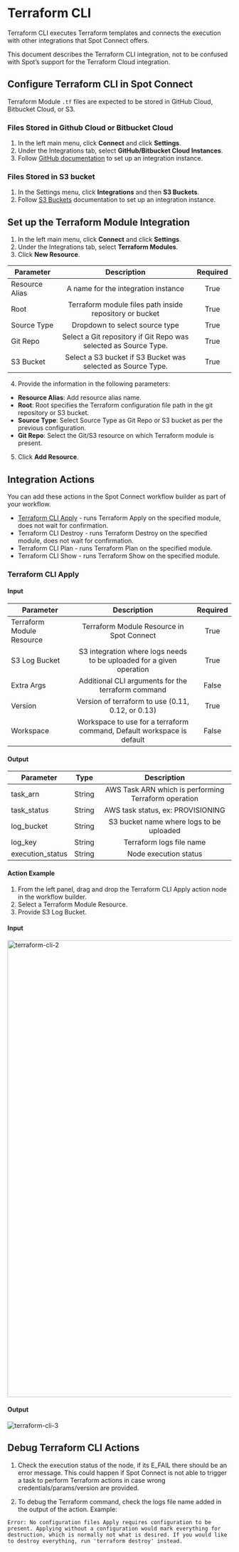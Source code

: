 # Terraform CLI

Terraform CLI executes Terraform templates and connects the execution with other integrations that Spot Connect offers. 

This document describes the Terraform CLI integration, not to be confused with Spot’s support for the Terraform Cloud integration. 

## Configure Terraform CLI in Spot Connect 

Terraform Module `.tf` files are expected to be stored in GitHub Cloud, Bitbucket Cloud, or S3. 

### Files Stored in Github Cloud or Bitbucket Cloud 

1. In the left main menu, click **Connect** and click **Settings**.
2. Under the Integrations tab, select **GitHub/Bitbucket Cloud Instances**. 
3. Follow [GitHub documentation](spot-connect/integrations/git) to set up an integration instance. 

### Files Stored in S3 bucket  

1. In the Settings menu, click **Integrations** and then **S3 Buckets**.  
2. Follow [S3 Buckets](spot-connect/integrations/s3) documentation to set up an integration instance. 

## Set up the Terraform Module Integration  

1. In the left main menu, click **Connect** and click **Settings**.
2. Under the Integrations tab, select **Terraform Modules**. 
3. Click **New Resource**.

|       Parameter      |                                Description                            |      Required  |
|----------------------|:---------------------------------------------------------------------:|:--------------:|
|      Resource Alias  |     A name for the integration instance                               |     True       |
|      Root            |     Terraform module files path inside repository or bucket           |     True       |
|      Source Type     |     Dropdown to select source type                                    |     True       |
|      Git Repo        |     Select a Git repository if Git Repo was selected as Source Type.  |     True       |
|      S3 Bucket       |     Select a S3 bucket if S3 Bucket was selected as Source Type.      |     True       |

4. Provide the information in the following parameters: 

* **Resource Alias**: Add resource alias name. 
* **Root**: Root specifies the Terraform configuration file path in the git repository or S3 bucket. 
* **Source Type**: Select Source Type as Git Repo or S3 bucket as per the previous configuration. 
* **Git Repo**: Select the Git/S3 resource on which Terraform module is present. 

5. Click **Add Resource**.

## Integration Actions 

You can add these actions in the Spot Connect workflow builder as part of your workflow. 

* [Terraform CLI Apply](spot-connect/integrations/terraform-cli?id=terraform-cli-apply) - runs Terraform Apply on the specified module, does not wait for confirmation. 
* Terraform CLI Destroy - runs Terraform Destroy on the specified module, does not wait for confirmation. 
* Terraform CLI Plan - runs Terraform Plan on the specified module. 
* Terraform CLI Show - runs Terraform Show on the specified module.

### Terraform CLI Apply

#### Input 

|       Parameter                 |                                    Description                               |      Required  |
|---------------------------------|:----------------------------------------------------------------------------:|:--------------:|
|      Terraform Module Resource  |     Terraform Module Resource in Spot Connect                                |     True       |
|      S3 Log Bucket              |     S3 integration where logs needs to be uploaded for a given operation     |     True       |
|      Extra Args                 |     Additional CLI arguments for the terraform command                       |     False      |
|      Version                    |     Version of terraform to use (0.11, 0.12, or 0.13)                        |     True       |
|      Workspace                  |     Workspace to use for a terraform command, Default workspace is default   |     False      |

#### Output

|       Parameter        |       Type  |                          Description                      |
|------------------------|:-----------:|:---------------------------------------------------------:|
|      task_arn          |     String  |     AWS Task ARN which is performing Terraform operation  |
|      task_status       |     String  |     AWS task status, ex: PROVISIONING                     |
|      log_bucket        |     String  |     S3 bucket name where logs to be uploaded              |
|      log_key           |     String  |     Terraform logs file name                              |
|      execution_status  |     String  |     Node execution status                              |

#### Action Example 

1. From the left panel, drag and drop the Terraform CLI Apply action node in the workflow builder. 
2. Select a Terraform Module Resource. 
3. Provide S3 Log Bucket. 

#### Input 

<img width="1025" alt="terraform-cli-2" src="https://github.com/spotinst/help/assets/106514736/50d936cc-36a8-434c-a132-e9d547f8ada4">

#### Output 

![terraform-cli-3](https://github.com/spotinst/help/assets/106514736/16ed39c9-4001-483e-a5ef-648589a351be)

## Debug Terraform CLI Actions 

1. Check the execution status of the node, if its E_FAIL there should be an error message. This could happen if Spot Connect is not able to trigger a task to perform Terraform actions in case wrong credentials/params/version are provided.  

2. To debug the Terraform command, check the logs file name added in the output of the action. 
Example: 

```
Error: No configuration files Apply requires configuration to be present. Applying without a configuration would mark everything for destruction, which is normally not what is desired. If you would like to destroy everything, run 'terraform destroy' instead.
```
